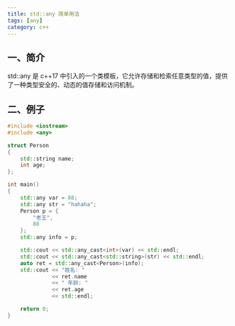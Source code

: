 ```yaml
---
title: std::any 简单用法
tags: [any]
category: c++
---
```


## 一、简介
std::any 是 c++17 中引入的一个类模板，它允许存储和检索任意类型的值，提供了一种类型安全的、动态的值存储和访问机制。

## 二、例子
```c++
#include <iostream>
#include <any>

struct Person
{
    std::string name;
    int age;
};

int main()
{
    std::any var = 88;
    std::any str = "hahaha";
    Person p = {
        "老王",
        88
    };
    std::any info = p;

    std::cout << std::any_cast<int>(var) << std::endl;
    std::cout << std::any_cast<std::string>(str) << std::endl;
    auto ret = std::any_cast<Person>(info);
    std::cout << "姓名: "
              << ret.name
              << " 年龄: "
              << ret.age
              << std::endl;

    return 0;
}
```


